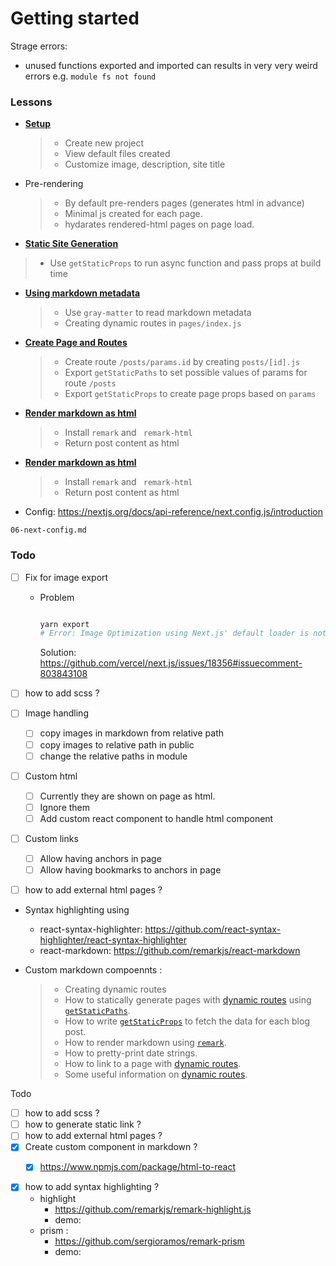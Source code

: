 # Getting started



Strage errors: 

- unused functions exported and imported can results in very very weird errors e.g. `module fs not found`



### Lessons

- **[Setup](./01-Setup.md)**

  > - Create new project 
  > - View default files created
  > - Customize image, description, site title

- Pre-rendering

  > - By default pre-renders pages (generates html in advance)
  > - Minimal js created for each page.
  > - hydarates rendered-html pages on page load.

-  **[Static Site Generation](./02-static-site-generation.md)**

  > - Use `getStaticProps` to run async function and pass props at build time
  
- **[Using markdown metadata](./03-md-metadata.md)**

  > - Use `gray-matter` to read markdown metadata
  > - Creating dynamic routes in `pages/index.js`
  
- **[Create Page and Routes](./04-create-page-and-routes.md)**

  > - Create route `/posts/params.id` by creating `posts/[id].js`
  > - Export `getStaticPaths` to set possible values of params for route `/posts`
  > - Export `getStaticProps` to create page props based on `params`
  
  
  
- **[Render markdown as html](./05-render-markdown.md)**

  > - Install `remark` and ` remark-html` 
  > - Return post content as html

  

- **[Render markdown as html](./06-next-config.md)**

  > - Install `remark` and ` remark-html` 
  > - Return post content as html



- Config: https://nextjs.org/docs/api-reference/next.config.js/introduction



```
06-next-config.md
```



### Todo

- [ ] Fix for image export 

  - Problem 

    ```bash
    
    yarn export 
    # Error: Image Optimization using Next.js' default loader is not compatible with `next export`.
    ```

    Solution: https://github.com/vercel/next.js/issues/18356#issuecomment-803843108

- [ ] how to add scss ?

- [ ] Image handling

  - [ ] copy images in markdown from relative path
  - [ ] copy images to relative path in public
  - [ ] change the relative paths in module

- [ ] Custom html 

  - [ ] Currently they are shown on page as html.
  - [ ] Ignore them
  - [ ] Add custom react component to handle html component

- [ ] Custom links

  - [ ] Allow having anchors in page 
  - [ ] Allow having bookmarks to anchors in page

- [ ] how to add external html pages ?



- Syntax highlighting using 

  - react-syntax-highlighter: https://github.com/react-syntax-highlighter/react-syntax-highlighter
  - react-markdown: https://github.com/remarkjs/react-markdown

- Custom markdown compoennts : 

  

  > - Creating dynamic routes
  > - How to statically generate pages with [dynamic routes](https://nextjs.org/docs/routing/dynamic-routes) using [`getStaticPaths`](https://nextjs.org/docs/basic-features/data-fetching#getstaticpaths-static-generation).
  > - How to write [`getStaticProps`](https://nextjs.org/docs/basic-features/data-fetching#getstaticprops-static-generation) to fetch the data for each blog post.
  > - How to render markdown using [`remark`](https://github.com/remarkjs/remark).
  > - How to pretty-print date strings.
  > - How to link to a page with [dynamic routes](https://nextjs.org/docs/routing/dynamic-routes).
  > - Some useful information on [dynamic routes](https://nextjs.org/docs/routing/dynamic-routes).

  

Todo

- [ ] how to add scss ?
- [ ] how to generate static link ? 
- [ ] how to add external html pages ?
- [x] Create custom component in markdown ?
  - [x] https://www.npmjs.com/package/html-to-react



- [x] how to add syntax highlighting ? 
  - highlight 
    - https://github.com/remarkjs/remark-highlight.js
    - demo: 
  - prism : 
    - https://github.com/sergioramos/remark-prism
    - demo: 